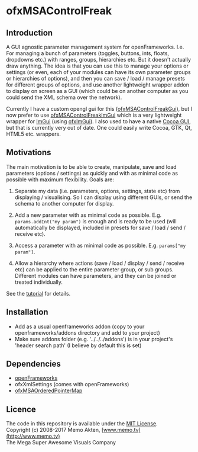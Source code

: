 ofxMSAControlFreak
=====================================

Introduction
------------
A GUI agnostic parameter management system for openFrameworks. I.e. For managing a bunch of parameters (toggles, buttons, ints, floats, dropdowns etc.) with ranges, groups, hierarchies etc. But it doesn't actually draw anything. The idea is that you can use this to manage your options or settings (or even, each of your modules can have its own parameter groups or hierarchies of options), and then you can save / load / manage presets for different groups of options, and use another lightweight wrapper addon to display on screen as a GUI (which could be on another computer as you could send the XML schema over the network). 

Currently I have a custom opengl gui for this ([ofxMSAControlFreakGui](https://github.com/memo/ofxMSAControlFreakGui)), but I now prefer to use [ofxMSAControlFreakImGui](https://github.com/memo/ofxMSAControlFreakImGui) which is a very lightweight wrapper for [ImGui](https://github.com/ocornut/imgui) (using [ofxImGui](https://github.com/jvcleave/ofxImGui)). I also used to have a native [Cocoa GUI](https://github.com/memo/ofxMSAParamsCocoa), but that is currently very out of date. One could easily write Cocoa, GTK, Qt, HTML5 etc. wrappers. 

Motivations
------------
The main motivation is to be able to create, manipulate, save and load parameters (options / settings) as quickly and with as minimal code as possible with maximum flexibility. Goals are:
1. Separate my data (i.e. parameters, options, settings, state etc) from displaying / visualising. So I can display using different GUIs, or send the schema to another computer for display.

2. Add a new parameter with as minimal code as possible. E.g. ```params.addInt("my param")``` is enough and is ready to be used (will automatically be displayed, included in presets for save / load / send / receive etc).

3. Access a parameter with as minimal code as possible. E.g. ```params["my param"]```.

4. Allow a hierarchy where actions (save / load / display / send / receive etc) can be applied to the entire parameter group, or sub groups. Different modules can have parameters, and they can be joined or treated individually.

See the [tutorial](https://github.com/memo/ofxMSAControlFreak/blob/master/src/ofxMSAControlFreakTutorial.h) for details.


Installation
------------
* Add as a usual openframeworks addon (copy to your openframeworks/addons directory and add to your project)
* Make sure addons folder (e.g. '../../../addons') is in your project's 'header search path' (I believe by default this is set)


Dependencies
------------
* [openFrameworks](http://openframeworks.cc/)
* ofxXmlSettings (comes with openFrameworks)
* [ofxMSAOrderedPointerMap](https://github.com/memo/ofxMSAOrderedPointerMap)



Licence
-------
The code in this repository is available under the [MIT License](https://secure.wikimedia.org/wikipedia/en/wiki/Mit_license).  
Copyright (c) 2008-2017 Memo Akten, [www.memo.tv](http://www.memo.tv)  
The Mega Super Awesome Visuals Company

